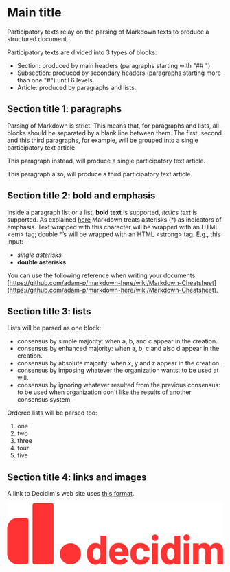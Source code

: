 # Main title

Participatory texts relay on the parsing of Markdown texts to produce a structured document.

Participatory texts are divided into 3 types of blocks:

- Section: produced by main headers (paragraphs starting with "## ")
- Subsection: produced by secondary headers (paragraphs starting more than one "#") until 6 levels.
- Article: produced by paragraphs and lists.

## Section title 1: paragraphs

Parsing of Markdown is strict.
This means that, for paragraphs and lists, all blocks should be separated by a blank line between them.
The first, second and this third paragraphs, for example, will be grouped into a single participatory text article.

This paragraph instead, will produce a single participatory text article.

This paragraph also, will produce a third participatory text article.

## Section title 2: bold and emphasis

Inside a paragraph list or a list, **bold text** is supported, *italics text* is supported.
As explained [here](https://daringfireball.net/projects/markdown/syntax#em) Markdown treats asterisks (\*) as indicators of emphasis. Text wrapped with this character will be wrapped with an HTML \<em> tag; double \*’s will be wrapped with an HTML \<strong> tag. E.g., this input:

- *single asterisks*
- **double asterisks**

You can use the following reference when writing your documents: [https://github.com/adam-p/markdown-here/wiki/Markdown-Cheatsheet](https://github.com/adam-p/markdown-here/wiki/Markdown-Cheatsheet).

## Section title 3: lists

Lists will be parsed as one block:

- consensus by simple majority: when a, b, and c appear in the creation.
- consensus by enhanced majority: when a, b, c and also d appear in the creation.
- consensus by absolute majority: when x, y and z appear in the creation.
- consensus by imposing whatever the organization wants: to be used at will.
- consensus by ignoring whatever resulted from the previous consensus: to be used when organization don't like the results of another consensus system.

Ordered lists will be parsed too:

1. one
1. two
1. three
1. four
1. five

## Section title 4: links and images

A link to Decidim's web site uses [this format](https://decidim.org).

![Important image for Decidim](https://raw.githubusercontent.com/decidim/decidim/develop/logo.svg)
